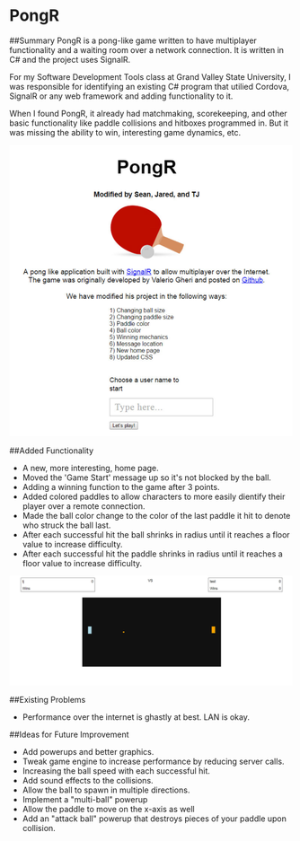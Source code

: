 # PongR
##Summary
PongR is a pong-like game written to have multiplayer functionality and a waiting room over a network connection. It is written in C# and the project uses SignalR. 

For my Software Development Tools class at Grand Valley State University, I was responsible for identifying an existing C# program that utilied Cordova, SignalR or any web framework and adding functionality to it.

When I found PongR, it already had matchmaking, scorekeeping, and other basic functionality like paddle collisions and hitboxes programmed in. But it was missing the ability to win, interesting game dynamics, etc.

![Alt text](https://raw.githubusercontent.com/zimmertr/PongR/master/Screenshots/home_page.png "Home Page")

##Added Functionality

- A new, more interesting, home page.
- Moved the 'Game Start' message up so it's not blocked by the ball.
- Adding a winning function to the game after 3 points.
- Added colored paddles to allow characters to more easily dientify their player over a remote connection.
- Made the ball color change to the color of the last paddle it hit to denote who struck the ball last.
- After each successful hit the ball shrinks in radius until it reaches a floor value to increase difficulty.
- After each successful hit the paddle shrinks in radius until it reaches a floor value to increase difficulty. 

![Alt text](https://raw.githubusercontent.com/zimmertr/PongR/master/Screenshots/game.png "Gameplay")


##Existing Problems

- Performance over the internet is ghastly at best. LAN is okay. 


##Ideas for Future Improvement

- Add powerups and better graphics.
- Tweak game engine to increase performance by reducing server calls. 
- Increasing the ball speed with each successful hit.
- Add sound effects to the collisions.
- Allow the ball to spawn in multiple directions.
- Implement a "multi-ball" powerup
- Allow the paddle to move on the x-axis as well 
- Add an "attack ball" powerup that destroys pieces of your paddle upon collision. 
